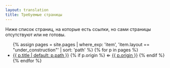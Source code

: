 ```yaml
---
layout: translation
title: Требуемые страницы
---
```

Ниже список страниц, на которые есть ссылки, но сами страницы отсутствуют или не готовы.

<ul>
{% assign pages = site.pages | where_exp: 'item', 'item.layout == "under_construction"' | sort: 'path' %}
{% for p in pages %}
  <li><a href="{{- p.url | relative_url -}}">{{ p.title | default: p.path }}</a>
  {% if p.origin %}
   &Leftarrow; <a href="{{- p.origin -}}">{{ p.origin }}</a>
  {% endif %}
  </li>
{% endfor %}
</ul>
